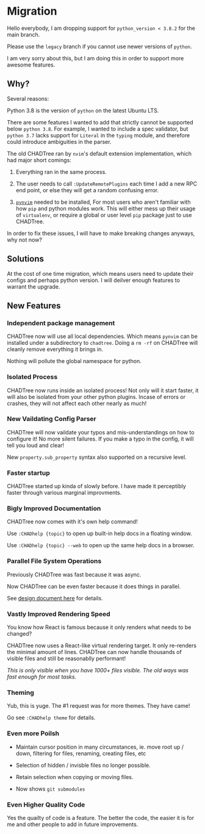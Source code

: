 # Migration

Hello everybody, I am dropping support for `python_version < 3.8.2` for the main branch.

Please use the `legacy` branch if you cannot use newer versions of `python`.

I am very sorry about this, but I am doing this in order to support more awesome features.

## Why?

Several reasons:

Python 3.8 is the version of `python` on the latest Ubuntu LTS.

There are some features I wanted to add that strictly cannot be supported below `python 3.8`. For example, I wanted to include a spec validator, but `python 3.7` lacks support for `Literal` in the `typing` module, and therefore could introduce ambiguities in the parser.

The old CHADTree ran by `nvim`'s default extension implementation, which had major short comings:

1. Everything ran in the same process.

2. The user needs to call `:UpdateRemotePlugins` each time I add a new RPC end point, or else they will get a random confusing error.

3. [`pynvim`](https://github.com/neovim/pynvim) needed to be installed, For most users who aren't familiar with how `pip` and python modules work. This will either mess up their usage of `virtualenv`, or require a global or user level `pip` package just to use CHADTree.

In order to fix these issues, I will have to make breaking changes anyways, why not now?

## Solutions

At the cost of one time migration, which means users need to update their configs and perhaps python version. I will deilver enough features to warrant the upgrade.

## New Features

### Independent package management

CHADTree now will use all local dependencies. Which means `pynvim` can be installed under a subdirectory to `chadtree`. Doing a `rm -rf` on CHADTree will cleanly remove everything it brings in.

Nothing will pollute the global namespace for python.

### Isolated Process

CHADTree now runs inside an isolated process! Not only will it start faster, it will also be isolated from your other python plugins. Incase of errors or crashes, they will not affect each other nearly as much!

### New Vaildating Config Parser

CHADTree will now vaildate your typos and mis-understandings on how to configure it! No more silent failures. If you make a typo in the config, it will tell you loud and clear!

New `property.sub_property` syntax also supported on a recursive level.

### Faster startup

CHADTree started up kinda of slowly before. I have made it perceptibly faster through various marginal improvments.

### Bigly Improved Documentation

CHADTree now comes with it's own help command!

Use `:CHADhelp {topic}` to open up built-in help docs in a floating window.

Use `:CHADhelp {topic} --web` to open up the same help docs in a browser.

### Parallel File System Operations

Previously CHADTree was fast because it was async.

Now CHADTree can be even faster because it does things in parallel.

See [design document here](https://github.com/ms-jpq/chadtree/tree/future2/docs/ARCHITECTURE.md) for details.

### Vastly Improved Rendering Speed

You know how React is famous because it only renders what needs to be changed?

CHADTree now uses a React-like virtual rendering target. It only re-renders the minimal amount of lines. CHADTree can now handle thousands of visible files and still be reasonablly performant!

*This is only visible when you have 1000+ files visible. The old ways was fast enough for most tasks.*

### Theming

Yub, this is yuge. The #1 request was for more themes. They have came!

Go see `:CHADhelp theme` for details.

### Even more Poilsh

- Maintain cursor position in many circumstances, ie. move root up / down, filtering for files, renaming, creating files, etc

- Selection of hidden / invisble files no longer possible.

- Retain selection when copying or moving files.

- Now shows `git submodules`

### Even Higher Quality Code

Yes the quailty of code is a feature. The better the code, the easier it is for me and other people to add in future improvements.

